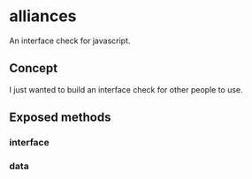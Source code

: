 # alliances
An interface check for javascript.

## Concept

I just wanted to build an interface check for other people to use.


## Exposed methods

### interface

### data
